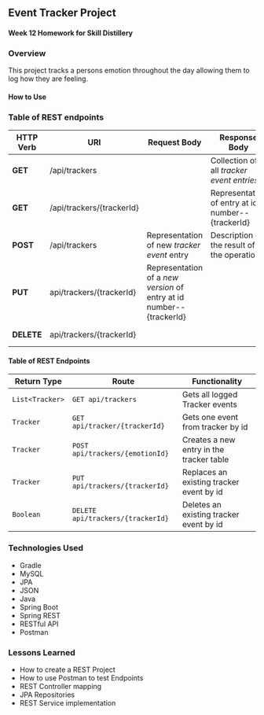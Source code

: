 ## Event Tracker Project

#### Week 12 Homework for Skill Distillery

### Overview
This project tracks a persons emotion throughout the day allowing them to log how they are feeling.

#### How to Use




### **Table of REST endpoints**
**HTTP Verb**| **URI**| **Request Body**|**Response Body**|**Purpose**|
--------|--------|--------|--------|--------|
**GET** | /api/trackers|       |Collection of all *tracker event entries* | **List** or **Collection** endpoint
**GET** | /api/trackers/{trackerId}| | Representation of entry at id number-- {trackerId}| **Retrieve** endpoint
**POST** | /api/trackers| Representation of new *tracker event* entry| Description of the result of the operation| **Create** endpoint
**PUT** | api/trackers/{trackerId}| Representation of a *new version* of entry at id number--{trackerId}| | **Replace** endpoint
**DELETE** | api/trackers/{trackerId}| | | **Delete** route


#### Table of REST Endpoints
| Return Type     | Route                           | Functionality                            |
|-----------------|---------------------------------|------------------------------------------|
| `List<Tracker>` |`GET api/trackers`               | Gets all logged Tracker events           |
| `Tracker`       |`GET api/tracker/{trackerId}`    | Gets one event from tracker by id        |
| `Tracker`       |`POST api/trackers/{emotionId}`  | Creates a new entry in the tracker table |
| `Tracker`       |`PUT api/trackers/{trackerId}`   | Replaces an existing tracker event by id |
| `Boolean`       |`DELETE api/trackers/{trackerId}`| Deletes an existing tracker event by id  |

### Technologies Used
- Gradle
- MySQL
- JPA
- JSON
- Java
- Spring Boot
- Spring REST
- RESTful API
- Postman

### Lessons Learned
- How to create a REST Project
- How to use Postman to test Endpoints
- REST Controller mapping
- JPA Repositories
- REST Service implementation
